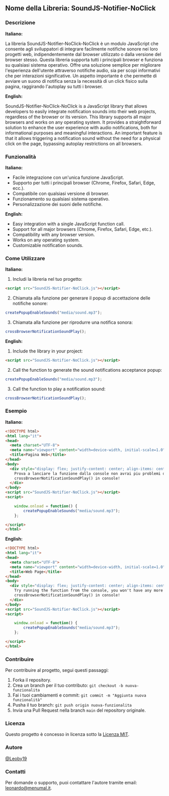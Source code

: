 ## Nome della Libreria: SoundJS-Notifier-NoClick

### Descrizione

**Italiano:**

La libreria SoundJS-Notifier-NoClick-NoClick è un modulo JavaScript che consente agli sviluppatori di integrare facilmente notifiche sonore nei loro progetti web, indipendentemente dal browser utilizzato o dalla versione del browser stesso. Questa libreria supporta tutti i principali browser e funziona su qualsiasi sistema operativo. Offre una soluzione semplice per migliorare l'esperienza dell'utente attraverso notifiche audio, sia per scopi informativi che per interazioni significative. Un aspetto importante è che permette di avviare un suono di notifica senza la necessità di un click fisico sulla pagina, raggirando l'autoplay su tutti i browser.

**English:**

SoundJS-Notifier-NoClick-NoClick is a JavaScript library that allows developers to easily integrate notification sounds into their web projects, regardless of the browser or its version. This library supports all major browsers and works on any operating system. It provides a straightforward solution to enhance the user experience with audio notifications, both for informational purposes and meaningful interactions. An important feature is that it allows triggering a notification sound without the need for a physical click on the page, bypassing autoplay restrictions on all browsers.

### Funzionalità

**Italiano:**

- Facile integrazione con un'unica funzione JavaScript.
- Supporto per tutti i principali browser (Chrome, Firefox, Safari, Edge, ecc.).
- Compatibile con qualsiasi versione di browser.
- Funzionamento su qualsiasi sistema operativo.
- Personalizzazione dei suoni delle notifiche.

**English:**

- Easy integration with a single JavaScript function call.
- Support for all major browsers (Chrome, Firefox, Safari, Edge, etc.).
- Compatibility with any browser version.
- Works on any operating system.
- Customizable notification sounds.

### Come Utilizzare

**Italiano:**

1. Includi la libreria nel tuo progetto:

```html
<script src="SoundJS-Notifier-NoClick.js"></script>
```

2. Chiamata alla funzione per generare il popup di accettazione delle notifiche sonore:

```javascript
createPopupEnableSounds("media/sound.mp3");
```

3. Chiamata alla funzione per riprodurre una notifica sonora:

```javascript
crossBrowserNotificationSoundPlay();
```

**English:**

1. Include the library in your project:

```html
<script src="SoundJS-Notifier-NoClick.js"></script>
```

2. Call the function to generate the sound notifications acceptance popup:

```javascript
createPopupEnableSounds("media/sound.mp3");
```

3. Call the function to play a notification sound:

```javascript
crossBrowserNotificationSoundPlay();
```

### Esempio

**Italiano:**

```html
<!DOCTYPE html>
<html lang="it">
<head>
  <meta charset="UTF-8">
  <meta name="viewport" content="width=device-width, initial-scale=1.0">
  <title>Pagina Web</title>
</head>
<body>
  <div style="display: flex; justify-content: center; align-items: center; height: 100vh;">
    Prova a lanciare la funzione dalla console non avrai piu problemi di click! <br>
    crossBrowserNotificationSoundPlay() in console!
  </div>
</body>
<script src="SoundJS-Notifier-NoClick.js"></script>
<script>

    window.onload = function() {
        createPopupEnableSounds("media/sound.mp3");
    };

</script>
</html>
```

**English:**

```html
<!DOCTYPE html>
<html lang="it">
<head>
  <meta charset="UTF-8">
  <meta name="viewport" content="width=device-width, initial-scale=1.0">
  <title>Web Page</title>
</head>
<body>
  <div style="display: flex; justify-content: center; align-items: center; height: 100vh;">
    Try running the function from the console, you won't have any more click issues!<br>
    crossBrowserNotificationSoundPlay() in console!
  </div>
</body>
<script src="SoundJS-Notifier-NoClick.js"></script>
<script>

    window.onload = function() {
        createPopupEnableSounds("media/sound.mp3");
    };

</script>
</html>
```

### Contribuire

Per contribuire al progetto, segui questi passaggi:

1. Forka il repository.
2. Crea un branch per il tuo contributo: `git checkout -b nuova-funzionalita`
3. Fai i tuoi cambiamenti e commit: `git commit -m "Aggiunta nuova funzionalità"`
4. Pusha il tuo branch: `git push origin nuova-funzionalita`
5. Invia una Pull Request nella branch `main` del repository originale.

### Licenza

Questo progetto è concesso in licenza sotto la [Licenza MIT](LICENSE).

### Autore

[@Leoby19](https://github.com/Leoby19)

### Contatti

Per domande o supporto, puoi contattare l'autore tramite email: leonardo@menumal.it.
